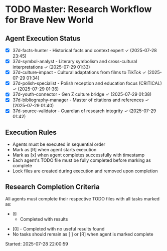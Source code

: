 # TODO Master: Research Workflow for Brave New World

## Agent Execution Status

- [x] 37d-facts-hunter - Historical facts and context expert ✓ (2025-07-28 23:45)
- [x] 37d-symbol-analyst - Literary symbolism and cross-cultural interpretations ✓ (2025-07-29 01:33)  
- [x] 37d-culture-impact - Cultural adaptations from films to TikTok ✓ (2025-07-29 01:34)
- [x] 37d-polish-specialist - Polish reception and education focus (CRITICAL) ✓ (2025-07-29 01:36)
- [x] 37d-youth-connector - Gen Z culture bridge ✓ (2025-07-29 01:38)
- [x] 37d-bibliography-manager - Master of citations and references ✓ (2025-07-29 01:40)
- [x] 37d-source-validator - Guardian of research integrity ✓ (2025-07-29 01:42)

## Execution Rules

- Agents must be executed in sequential order
- Mark as [R] when agent starts execution
- Mark as [x] when agent completes successfully with timestamp
- Each agent's TODO file must be fully completed before marking as complete
- Lock files are created during execution and removed upon completion

## Research Completion Criteria

All agents must complete their respective TODO files with all tasks marked as:
- [x] - Completed with results
- [0] - Completed with no useful results found
- No tasks should remain as [ ] or [R] when agent is marked complete

Started: 2025-07-28 22:00:59